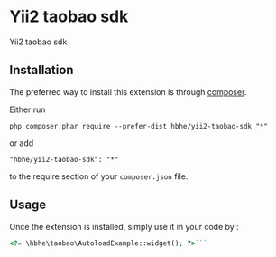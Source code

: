 Yii2 taobao sdk
===============
Yii2 taobao sdk

Installation
------------

The preferred way to install this extension is through [composer](http://getcomposer.org/download/).

Either run

```
php composer.phar require --prefer-dist hbhe/yii2-taobao-sdk "*"
```

or add

```
"hbhe/yii2-taobao-sdk": "*"
```

to the require section of your `composer.json` file.


Usage
-----

Once the extension is installed, simply use it in your code by  :

```php
<?= \hbhe\taobao\AutoloadExample::widget(); ?>```